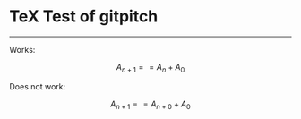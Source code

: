 # TeX Test of gitpitch

---

Works:

$$ A_{n+1} == A_n + A_0 $$

Does not work:

$$ A_{n+1} == A_{n+0} + A_0 $$



